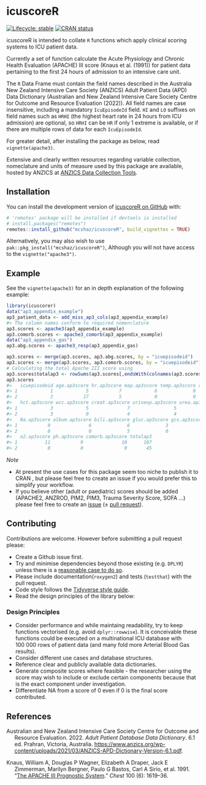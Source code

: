 
<!-- README.md is generated from README.Rmd. Please edit that file -->

# icuscoreR

<!-- badges: start -->

[![Lifecycle:
stable](https://img.shields.io/badge/lifecycle-stable.svg)](https://lifecycle.r-lib.org/articles/stages.html#stable)
[![CRAN
status](https://www.r-pkg.org/badges/version/icuscoreR)](https://CRAN.R-project.org/package=icuscoreR)
<!-- badges: end -->

icuscoreR is intended to collate `R` functions which apply clinical
scoring systems to ICU patient data.

Currently a set of function calculate the Acute Physiology and Chronic
Health Evaluation (APACHE) III score (Knaus et al. (1991)) for patient
data pertaining to the first 24 hours of admission to an intensive care
unit.

The `R` Data Frame must contain the field names described in the
Australia New Zealand Intensive Care Society (ANZICS) Adult Patient Data
(APD) Data Dictionary (Australian and New Zealand Intensive Care Society
Centre for Outcome and Resource Evaluation (2022)). All field names are
case insensitive, including a mandatory `IcuEpisodeId` field. `HI` and
`LO` suffixes on field names such as `HRHI` (the highest heart rate in
24 hours from ICU admission) are optional, so `HRHI` can be `HR` if only
1 extreme is available, or if there are multiple rows of data for each
`IcuEpisodeId`.

For greater detail, after installing the package as below, read
`vignette(apache3)`.

Extensive and clearly written resources regarding variable collection,
nomeclature and units of measure used by this package are available,
hosted by ANZICS at [ANZICS Data Collection
Tools](https://www.anzics.org/data-collection-tools/).

## Installation

You can install the development version of [icuscoreR on
GitHub](https://github.com/mcshaz/icuscoreR) with:

``` r
# 'remotes' package will be installed if devtools is installed
# install.packages("remotes")  
remotes::install_github("mcshaz/icuscoreR", build_vignettes = TRUE)
```

Alternatively, you may also wish to use
`pak::pkg_install("mcshaz/icuscoreR")`, Although you will not have
access to the `vignette("apache3")`.

## Example

See the `vignette(apache3)` for an in depth explanation of the following
example:

``` r
library(icuscorer)
data("ap3_appendix_example")
ap3_patient_data <- add_miss_ap3_cols(ap3_appendix_example)
#> The column names conform to required nomenclature
ap3.scores <- apache3(ap3_appendix_example)
ap3.comorb.scores <- apache3_comorb(ap3_appendix_example)
data("ap3_appendix_gas")
ap3.abg.scores <- apache3_resp(ap3_appendix_gas)

ap3.scores <- merge(ap3.scores, ap3.abg.scores, by = "icuepisodeid")
ap3.scores <- merge(ap3.scores, ap3.comorb.scores, by = "icuepisodeid")
# Calculating the total Apache III score using
ap3.scores$totalap3 <- rowSums(ap3.scores[,endsWith(colnames(ap3.scores), 'ap3score')], na.rm = TRUE)
ap3.scores
#>   icuepisodeid age.ap3score hr.ap3score map.ap3score temp.ap3score rr.ap3score
#> 1            1            5           7            6             0           9
#> 2            2           17           5            0             0           0
#>   hct.ap3score wcc.ap3score creat.ap3score urineop.ap3score urea.ap3score
#> 1            3            5              7                5            12
#> 2            3            0              4                4             7
#>   Na.ap3score album.ap3score bili.ap3score gluc.ap3score gcs.ap3score
#> 1           0              6             6             3            3
#> 2           0              0             5             0            0
#>   o2.ap3score ph.ap3score comorb.ap3score totalap3
#> 1          11           9              10      107
#> 2           0           0               0       45
```

*Note*

- At present the use cases for this package seem too niche to publish it
  to CRAN , but please feel free to create an issue if you would prefer
  this to simplify your workflow.
- If you believe other (adult or paediatric) scores should be added
  (APACHE2, ANZROD, PIM2, PIM3, Trauma Severity Score, SOFA …) please
  feel free to create an
  [issue](https://github.com/mcshaz/icuscoreR/issues) (± [pull
  request](https://github.com/mcshaz/icuscoreR/pulls)).

## Contributing

Contributions are welcome. However before submitting a pull request
please:

- Create a Github issue first.
- Try and minimise dependencies beyond those existing (e.g. `DPLYR`)
  unless there is a [reasonable case to do
  so](https://r-pkgs.org/dependencies-mindset-background.html).
- Please include documentation(`roxygen2`) and tests (`testthat`) with
  the pull request.
- Code style follows the [Tidyverse style
  guide](https://style.tidyverse.org/).
- Read the design principles of the library below:

### Design Principles

- Consider performance and while maintaing readability, try to keep
  functions vectorised (e.g. avoid `dplyr::rowwise`). It is conceivable
  these functions could be executed on a multinational ICU database with
  100 000 rows of patient data (and many fold more Arterial Blood Gas
  results).
- Consider different use cases and database structures.
- Reference clear and publicly available data dictionaries.
- Generate composite scores where feasible - the researcher using the
  score may wish to include or exclude certain components because that
  is the exact component under investigation.
- Differentiate NA from a score of 0 even if 0 is the final score
  contributed.

## References

<div id="refs" class="references csl-bib-body hanging-indent"
entry-spacing="0">

<div id="ref-apddatadictionary" class="csl-entry">

Australian and New Zealand Intensive Care Society Centre for Outcome and
Resource Evaluation. 2022. *Adult Patient Database Data Dictionary*. 6.1
ed. Prahran, Victoria, Australia.
<https://www.anzics.org/wp-content/uploads/2021/03/ANZICS-APD-Dictionary-Version-6.1.pdf>.

</div>

<div id="ref-Knaus1991-be" class="csl-entry">

Knaus, William A, Douglas P Wagner, Elizabeth A Draper, Jack E
Zimmerman, Marilyn Bergner, Paulo G Bastos, Carl A Sirio, et al. 1991.
“[The APACHE III Prognostic
System](https://www.ncbi.nlm.nih.gov/pubmed/1959406).” *Chest* 100 (6):
1619–36.

</div>

</div>
